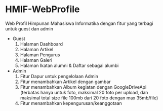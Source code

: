 # HMIF-WebProfile
Web Profil Himpunan Mahasiswa Informatika dengan fitur yang terbagi untuk guest dan admin
- Guest
    1. Halaman Dashboard
    2. Halaman Artikel
    3. Halaman Pengurus
    4. Halaman Galeri
    5. Halaman Ikatan alumni & Daftar sebagai alumbi
- Admin
    1. Fitur Dapur untuk pengelolaan Admin
    2. Fitur menambahkan Artikel dengan gambar
    3. Fitur menambahkan Album kegiatan dengan GoogleDriveApi (terbatas hanya untuk foto, maksimal 20 foto per upload, dan maksimal total size file 100mb dari 20 foto dengan max 35mb/file)
    4. Fitur menambahkan kepengurusan/keanggotaan
